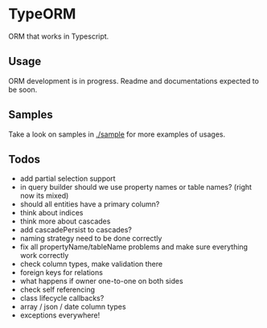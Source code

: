 # TypeORM

ORM that works in Typescript.

## Usage

ORM development is in progress. Readme and documentations expected to be soon.

## Samples

Take a look on samples in [./sample](https://github.com/pleerock/typeorm/tree/master/sample) for more examples of
usages.

## Todos

* add partial selection support
* in query builder should we use property names or table names? (right now its mixed)
* should all entities have a primary column?
* think about indices
* think more about cascades
* add cascadePersist to cascades?
* naming strategy need to be done correctly
* fix all propertyName/tableName problems and make sure everything work correctly
* check column types, make validation there
* foreign keys for relations
* what happens if owner one-to-one on both sides
* check self referencing
* class lifecycle callbacks?
* array / json / date column types
* exceptions everywhere!